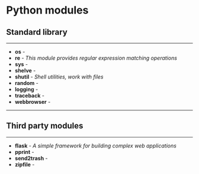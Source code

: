 # Python modules

## Standard library
___
- **os** - 
- **re** - *This module provides regular expression matching operations*
- **sys** - 
- **shelve** - 
- **shutil** - *Shell utilities, work with files*
- **random** - 
- **logging** - 
- **traceback** - 
- **webbrowser** - 

___

## Third party modules
___
- **flask** - *A simple framework for building complex web applications*
- **pprint** - 
- **send2trash** - 
- **zipfile** - 

<!-- requests, beautiful soup, selenium -->


